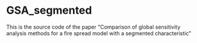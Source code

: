 # GSA_segmented
This is the source code of the paper "Comparison of global sensitivity analysis methods for a fire spread model with a segmented characteristic"

